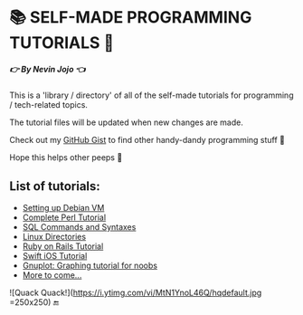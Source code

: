 # 📚 SELF-MADE PROGRAMMING TUTORIALS 📖
##### :point_right: By Nevin Jojo :point_left:

This is a 'library / directory' of all of the self-made tutorials for programming / tech-related topics.

The tutorial files will be updated when new changes are made.

Check out my [GitHub Gist](https://gist.github.com/nevinjojo/) to find other handy-dandy programming stuff 🙂

Hope this helps other peeps 🙂

## List of tutorials:
- [Setting up Debian VM](https://docs.google.com/document/d/1Q_mRZCC-3--upPoRfP-SCt5Vw7u65HNXLKftnu6x_gY/edit?usp=sharing)
- [Complete Perl Tutorial](https://docs.google.com/document/d/1Iw0GWRyh-22mhXg_gV-j0WxrMwf8DFdrhPO0NXCa52c/edit?usp=sharing)
- [SQL Commands and Syntaxes](https://docs.google.com/document/d/1bNFFfjsETlyoEkuLKitfPgXdV1aEqofiEnF1ijPwOAE/edit?usp=sharing)
- [Linux Directories](https://docs.google.com/document/d/1re2BpYIl9997lvbRRSKEfLkjYkPV7irJHgR8ODT7QyM/edit?usp=sharing)
- [Ruby on Rails Tutorial](https://docs.google.com/document/d/1goVm6mE-zc5uBdAGx5BcMgQA1uf-pFfZzeUq9cHVpKY/edit?usp=sharing)
- [Swift iOS Tutorial](https://docs.google.com/document/d/15UPDjwaOyVvhbEjY6rER-mYLqvxGRBWH41LmrayCR8M/edit?usp=sharing)
- [Gnuplot: Graphing tutorial for noobs](https://docs.google.com/document/d/1Xof2-_49nDBxBmPhcdf4PoB03Sb__PSDZJXRzs-EfcI/edit?usp=sharing)
- [More to come...]()


![Quack Quack!](https://i.ytimg.com/vi/MtN1YnoL46Q/hqdefault.jpg =250x250)
:end:
